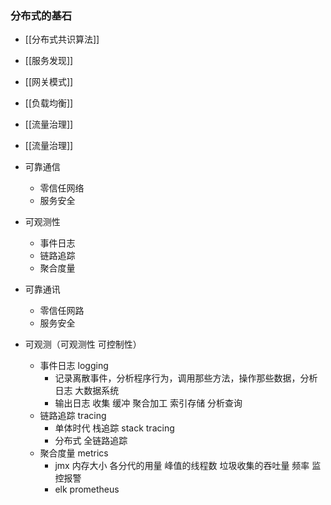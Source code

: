 ### 分布式的基石   



- [[分布式共识算法]]

- [[服务发现]]
- [[网关模式]]
- [[负载均衡]]
- [[流量治理]]
- [[流量治理]]

- 可靠通信
	- 零信任网络
	- 服务安全
- 可观测性
	- 事件日志
	- 链路追踪
	- 聚合度量


  
 
  
- 可靠通讯  
  - 零信任网路  
  - 服务安全  
    
- 可观测（可观测性 可控制性）  
  - 事件日志 logging  
    - 记录离散事件，分析程序行为，调用那些方法，操作那些数据，分析日志 大数据系统  
    - 输出日志 收集 缓冲 聚合加工 索引存储 分析查询  
  - 链路追踪 tracing  
    - 单体时代 栈追踪 stack tracing   
    - 分布式 全链路追踪  
  - 聚合度量 metrics  
    - jmx 内存大小 各分代的用量 峰值的线程数 垃圾收集的吞吐量 频率 监控报警  
    - elk  prometheus